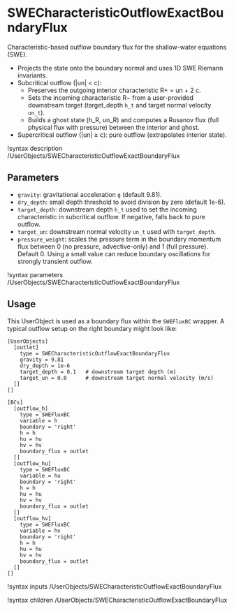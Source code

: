# SWECharacteristicOutflowExactBoundaryFlux

Characteristic-based outflow boundary flux for the shallow-water equations (SWE).

- Projects the state onto the boundary normal and uses 1D SWE Riemann invariants.
- Subcritical outflow (|un| < c):
  - Preserves the outgoing interior characteristic R+ = un + 2 c.
  - Sets the incoming characteristic R− from a user-provided downstream target
    (target_depth `h_t` and target normal velocity `un_t`).
  - Builds a ghost state (h_R, un_R) and computes a Rusanov flux (full physical flux with
    pressure) between the interior and ghost.
- Supercritical outflow (|un| ≥ c): pure outflow (extrapolates interior state).

!syntax description /UserObjects/SWECharacteristicOutflowExactBoundaryFlux

## Parameters

- `gravity`: gravitational acceleration `g` (default 9.81).
- `dry_depth`: small depth threshold to avoid division by zero (default 1e-6).
- `target_depth`: downstream depth `h_t` used to set the incoming characteristic in
  subcritical outflow. If negative, falls back to pure outflow.
- `target_un`: downstream normal velocity `un_t` used with `target_depth`.
- `pressure_weight`: scales the pressure term in the boundary momentum flux between 0 (no
  pressure, advective-only) and 1 (full pressure). Default 0. Using a small value can reduce
  boundary oscillations for strongly transient outflow.

!syntax parameters /UserObjects/SWECharacteristicOutflowExactBoundaryFlux

## Usage

This UserObject is used as a boundary flux within the `SWEFluxBC` wrapper. A typical outflow
setup on the right boundary might look like:

```
[UserObjects]
  [outlet]
    type = SWECharacteristicOutflowExactBoundaryFlux
    gravity = 9.81
    dry_depth = 1e-6
    target_depth = 0.1   # downstream target depth (m)
    target_un = 0.0      # downstream target normal velocity (m/s)
  []
[]

[BCs]
  [outflow_h]
    type = SWEFluxBC
    variable = h
    boundary = 'right'
    h = h
    hu = hu
    hv = hv
    boundary_flux = outlet
  []
  [outflow_hu]
    type = SWEFluxBC
    variable = hu
    boundary = 'right'
    h = h
    hu = hu
    hv = hv
    boundary_flux = outlet
  []
  [outflow_hv]
    type = SWEFluxBC
    variable = hv
    boundary = 'right'
    h = h
    hu = hu
    hv = hv
    boundary_flux = outlet
  []
[]
```

!syntax inputs /UserObjects/SWECharacteristicOutflowExactBoundaryFlux

!syntax children /UserObjects/SWECharacteristicOutflowExactBoundaryFlux

